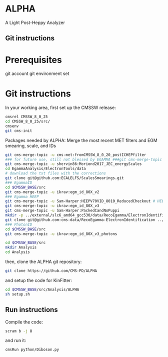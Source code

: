 # ALPHA
A Light Post-Heppy Analyzer

## Git instructions
# Prerequisites
git account
git environment set

# Git instructions
In your working area, first set up the CMSSW release:
```bash
cmsrel CMSSW_8_0_25
cd CMSSW_8_0_25/src/
cmsenv
git cms-init
```
Packages needed by ALPHA:
Merge the most recent MET filters and EGM smearing, scale, and IDs
```bash
git cms-merge-topic -u cms-met:fromCMSSW_8_0_20_postICHEPfilter
### for future use, still not blessed by EGAMMA ###git cms-merge-topic -u rafaellopesdesa:Regression80XEgammaAnalysis
git cms-merge-topic -u shervin86:Moriond2017_JEC_energyScales
cd EgammaAnalysis/ElectronTools/data
# download the txt files with the corrections
git clone git@github.com:ECALELFS/ScalesSmearings.git
### EgammaID
cd $CMSSW_BASE/src
git cms-merge-topic -u ikrav:egm_id_80X_v2
### Egamma HEEP
git cms-merge-topic -u Sam-Harper:HEEPV70VID_8010_ReducedCheckout # HEEPV70VID_8010_ReducedCheckout
git cms-merge-topic -u ikrav:egm_id_80X_v3
git cms-merge-topic -u Sam-Harper:PackedCandNoPuppi
mkdir -p ../external/slc6_amd64_gcc530/data/RecoEgamma/ElectronIdentification/ #we need this for the mva weights which runs in VID regardless if you need it or not
git clone git@github.com:cms-data/RecoEgamma-ElectronIdentification ../external/slc6_amd64_gcc530/data/RecoEgamma/ElectronIdentification/data #we need this for the mva weights which runs in VID regardless if you need it or not
### PhotonID
cd $CMSSW_BASE/src
git cms-merge-topic -u ikrav:egm_id_80X_v3_photons

cd $CMSSW_BASE/src
mkdir Analysis
cd Analysis
```
then, clone the ALPHA git repository:
```bash
git clone https://github.com/CMS-PD/ALPHA
```
and setup the code for KinFitter:
```bash
cd $CMSSW_BASE/src/Analysis/ALPHA
sh setup.sh
```

## Run instructions
Compile the code:
```bash
scram b -j 8
```
and run it:
```bash
cmsRun python/Diboson.py
```

